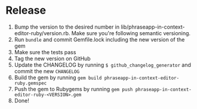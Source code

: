 # Release

1. Bump the version to the desired number in lib/phraseapp-in-context-editor-ruby/version.rb. Make sure you're following semantic versioning. 
2. Run `bundle` and commit Gemfile.lock including the new version of the gem
3. Make sure the tests pass
4. Tag the new version on GitHub
5. Update the CHANGELOG by running `$ github_changelog_generator` and commit the new `CHANGELOG`
6. Build the gem by running `gem build phraseapp-in-context-editor-ruby.gemspec`
7. Push the gem to Rubygems by running `gem push phraseapp-in-context-editor-ruby-<VERSION>.gem`
8. Done!
